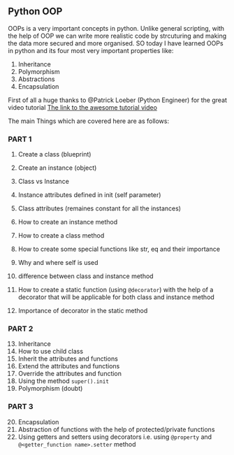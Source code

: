 ## Python OOP
OOPs is a very important concepts in python. Unlike general scripting, with the help of OOP we can write more realistic code by strcuturing and 
making the data more secured and more organised. SO today I have learned OOPs in python and its four most very important properties like:

1. Inheritance
2. Polymorphism
3. Abstractions
4. Encapsulation

First of all a huge thanks to @Patrick Loeber (Python Engineer) for the great video tutorial
[The link to the awesome tutorial video](https://www.youtube.com/watch?v=-pEs-Bss8Wc&list=PLqnslRFeH2UrZtzqlXDWHjI3OV3BK0UWI&index=1)

The main Things which are covered here are as follows:

### PART 1
1.  Create a class (blueprint)
2.  Create an instance (object)
3.  Class vs Instance
4.  Instance attributes defined in init (self parameter)
5.  Class attributes (remaines constant for all the instances)

6.  How to create an instance method
7.  How to create a class method
8.  How to create some special functions like str, eq and their importance
9.  Why and where self is used
10. difference between class and instance method
11. How to create a static function (using ```@decorator```) with the help of a decorator that will be applicable for both class and instance method
12. Importance of decorator in the static method

### PART 2
13. Inheritance
14. How to use child class
15. Inherit the attributes and functions
16. Extend the attributes and functions
17. Override the attributes and function
18. Using the method ```super().init```
19. Polymorphism (doubt)

### PART 3
20. Encapsulation
21. Abstraction of functions with the help of protected/private functions
22. Using getters and setters using decorators i.e. using ```@property``` and ```@<getter_function name>.setter``` method
